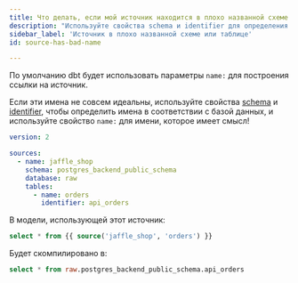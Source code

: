 ```yaml
---
title: Что делать, если мой источник находится в плохо названной схеме или таблице?
description: "Используйте свойства schema и identifier для определения имен"
sidebar_label: 'Источник в плохо названной схеме или таблице'
id: source-has-bad-name

---
```


По умолчанию dbt будет использовать параметры `name:` для построения ссылки на источник.

Если эти имена не совсем идеальны, используйте свойства [schema](/reference/resource-properties/schema) и [identifier](/reference/resource-properties/identifier), чтобы определить имена в соответствии с базой данных, и используйте свойство `name:` для имени, которое имеет смысл!

<File name='models/<filename>.yml'>

```yml
version: 2

sources:
  - name: jaffle_shop
    schema: postgres_backend_public_schema
    database: raw
    tables:
      - name: orders
        identifier: api_orders


```

</File>


В модели, использующей этот источник:
```sql
select * from {{ source('jaffle_shop', 'orders') }}
```

Будет скомпилировано в:
```sql
select * from raw.postgres_backend_public_schema.api_orders
```